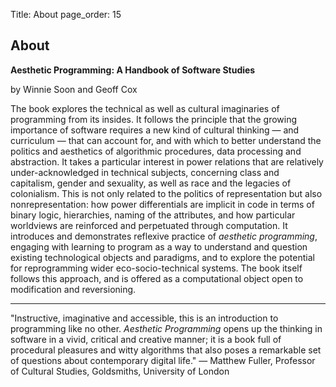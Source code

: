 Title: About
page_order: 15

## About

**Aesthetic Programming: A Handbook of Software Studies**

by Winnie Soon and Geoff Cox

The book explores the technical as well as cultural imaginaries of programming from its insides. It follows the principle that the growing importance of software requires a new kind of cultural thinking — and curriculum — that can account for, and with which to better understand the politics and aesthetics of algorithmic procedures, data processing and abstraction. It takes a particular interest in power relations that are relatively under-acknowledged in technical subjects, concerning class and capitalism, gender and sexuality, as well as race and the legacies of colonialism. This is not only related to the politics of representation but also nonrepresentation: how power differentials are implicit in code in terms of binary logic, hierarchies, naming of the attributes, and how particular worldviews are reinforced and perpetuated through computation. It introduces and demonstrates reflexive practice of *aesthetic programming*, engaging with learning to program as a way to understand and question existing technological objects and paradigms, and to explore the potential for reprogramming wider eco-socio-technical systems. The book itself follows this approach, and is offered as a computational object open to modification and reversioning. 

<hr>

"Instructive, imaginative and accessible, this is an introduction to programming like no other. *Aesthetic Programming* opens up the thinking in software in a vivid, critical and creative manner; it is a book full of procedural pleasures and witty algorithms that also poses a remarkable set of questions about contemporary digital life."
—  Matthew Fuller, Professor of Cultural Studies, Goldsmiths, University of London
